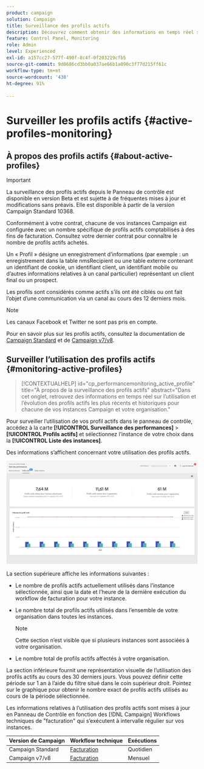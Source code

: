 ```yaml
---
product: campaign
solution: Campaign
title: Surveillance des profils actifs
description: Découvrez comment obtenir des informations en temps réel sur l’utilisation et l’évolution des profils actifs les plus récents et historiques pour chacune de vos instances Campaign.
feature: Control Panel, Monitoring
role: Admin
level: Experienced
exl-id: a157cc27-577f-490f-8c4f-0f203219cfb5
source-git-commit: 9d0686cd3bb0a037ae66b1a090c3f77d215ff61c
workflow-type: tm+mt
source-wordcount: '438'
ht-degree: 91%

---
```


# Surveiller les profils actifs {#active-profiles-monitoring}

## À propos des profils actifs {#about-active-profiles}

>[!IMPORTANT]
>
>La surveillance des profils actifs depuis le Panneau de contrôle est disponible en version Beta et est sujette à de fréquentes mises à jour et modifications sans préavis. Elle est disponible à partir de la version Campaign Standard 10368.

Conformément à votre contrat, chacune de vos instances Campaign est configurée avec un nombre spécifique de profils actifs comptabilisés à des fins de facturation. Consultez votre dernier contrat pour connaître le nombre de profils actifs achetés.

Un « Profil » désigne un enregistrement d’informations (par exemple : un enregistrement dans la table nmsRecipient ou une table externe contenant un identifiant de cookie, un identifiant client, un identifiant mobile ou d’autres informations relatives à un canal particulier) représentant un client final ou un prospect.

Les profils sont considérés comme actifs s’ils ont été ciblés ou ont fait l’objet d’une communication via un canal au cours des 12 derniers mois.

>[!NOTE]
>
>Les canaux Facebook et Twitter ne sont pas pris en compte.

Pour en savoir plus sur les profils actifs, consultez la documentation de [Campaign Standard](https://experienceleague.adobe.com/docs/campaign-standard/using/profiles-and-audiences/managing-profiles/active-profiles.html?lang=fr) et de [Campaign v7/v8](https://experienceleague.adobe.com/docs/campaign-classic/using/getting-started/profile-management/about-profiles.html?lang=fr#active-profiles).

## Surveiller l’utilisation des profils actifs {#monitoring-active-profiles}

>[!CONTEXTUALHELP]
>id="cp_performancemonitoring_active_profile"
>title="À propos de la surveillance des profils actifs"
>abstract="Dans cet onglet, retrouvez des informations en temps réel sur lʼutilisation et lʼévolution des profils actifs les plus récents et historiques pour chacune de vos instances Campaign et votre organisation."

Pour surveiller l’utilisation de vos profil actifs dans le panneau de contrôle, accédez à la carte **[!UICONTROL Surveillance des performances]** > **[!UICONTROL Profils actifs]** et sélectionnez l’instance de votre choix dans la **[!UICONTROL Liste des instances]**.

Des informations s’affichent concernant votre utilisation des profils actifs.

![](assets/active-profiles-graph.png)

La section supérieure affiche les informations suivantes :

* Le nombre de profils actifs actuellement utilisés dans l’instance sélectionnée, ainsi que la date et l’heure de la dernière exécution du workflow de facturation pour votre instance.

* Le nombre total de profils actifs utilisés dans l’ensemble de votre organisation dans toutes les instances.

  >[!NOTE]
  >
  >Cette section n’est visible que si plusieurs instances sont associées à votre organisation.

* Le nombre total de profils actifs affectés à votre organisation.

La section inférieure fournit une représentation visuelle de l’utilisation des profils actifs au cours des 30 derniers jours. Vous pouvez définir cette période sur 1 an à l’aide du filtre situé dans le coin supérieur droit. Pointez sur le graphique pour obtenir le nombre exact de profils actifs utilisés au cours de la période sélectionnée.

Les informations relatives à l’utilisation des profils actifs sont mises à jour en Panneau de Contrôle en fonction des [!DNL Campaign] Workflows techniques de &quot;facturation&quot; qui s’exécutent à intervalle régulier sur vos instances.

| Version de Campaign | Workflow technique | Exécutions |
|  ---  |  ---  |  ---  |
| Campaign Standard | [Facturation](https://experienceleague.adobe.com/docs/campaign-standard/using/administrating/application-settings/technical-workflows.html?lang=fr) | Quotidien |
| Campaign v7/v8 | [Facturation](https://experienceleague.adobe.com/docs/campaign-classic/using/automating-with-workflowsadvanced-management/about-technical-workflows.html) | Mensuel |
